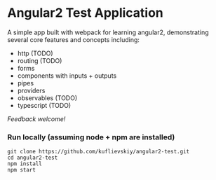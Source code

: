 # Angular2 Test Application

A simple app built with webpack for learning angular2, demonstrating several core features and concepts including:
* http    (TODO)
* routing (TODO)
* forms
* components with inputs + outputs
* pipes
* providers
* observables (TODO)
* typescript  (TODO)

_Feedback welcome!_

### Run locally (assuming node + npm are installed)

```git
git clone https://github.com/kuflievskiy/angular2-test.git
cd angular2-test
npm install
npm start
```